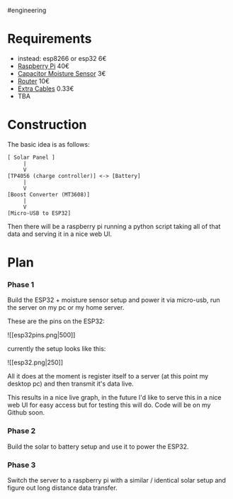 #engineering
# Requirements
- instead: esp8266 or esp32 6€
- [Raspberry Pi](https://www.reichelt.at/at/de/shop/produkt/raspberry_pi_4_b_4x_1_5_ghz_1_gb_ram_wlan_bt-259874?PROVID=2807&q=/at/de/shop/raspberry-pi-4-b-4x-1-5-ghz-1-gb-ram-wlan-bt-rasp-pi-4-b-1gb-p259874.html#open-modal-image-big-slider) 40€
- [Capacitor Moisture Sensor](https://www.reichelt.at/at/de/shop/produkt/entwicklerboards_-_feuchtesensor_bodenfeuchte_-223620?PROVID=2807&q=/at/de/shop/entwicklerboards-feuchtesensor-bodenfeuchte--debo-cap-sens-p223620.html) 3€
- [Router](https://www.mediamarkt.at/de/product/_tp-link-tl-sf1005d-netzwerk-switch-5port-1179045.html) 10€
- [Extra Cables](https://www.berrybase.at/kabel-mit-jst-xh-2.54mm-steckverbinder-awg26-20cm?sPartner=g_shopping_at) 0.33€
- TBA
# Construction
The basic idea is as follows:
```
[ Solar Panel ]
     | 
     V
[TP4056 (charge controller)] <-> [Battery]
     |
     V
[Boost Converter (MT3608)]
     |
     V
[Micro-USB to ESP32]
```
Then there will be a raspberry pi running a python script taking all of that data and serving it in a nice web UI.
# Plan
### Phase 1
Build the ESP32 + moisture sensor setup and power it via micro-usb, run the server on my pc or my home server.

These are the pins on the ESP32:

![[esp32pins.png|500]]

currently the setup looks like this:

![[esp32.png|250]]

All it does at the moment is register itself to a server (at this point my desktop pc) and then transmit it's data live.

This results in a nice live graph, in the future I'd like to serve this in a nice web UI for easy access but for testing this will do. Code will be on my Github soon.
### Phase 2
Build the solar to battery setup and use it to power the ESP32.
### Phase 3
Switch the server to a raspberry pi with a similar / identical solar setup and figure out long distance data transfer.